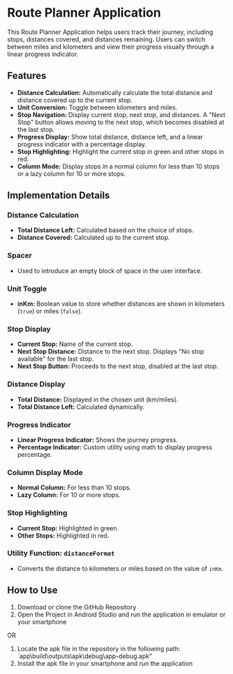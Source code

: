 # Route Planner Application

This Route Planner Application helps users track their journey, including stops, distances covered, and distances remaining. Users can switch between miles and kilometers and view their progress visually through a linear progress indicator.

## Features
- **Distance Calculation:** Automatically calculate the total distance and distance covered up to the current stop.
- **Unit Conversion:** Toggle between kilometers and miles.
- **Stop Navigation:** Display current stop, next stop, and distances. A "Next Stop" button allows moving to the next stop, which becomes disabled at the last stop.
- **Progress Display:** Show total distance, distance left, and a linear progress indicator with a percentage display.
- **Stop Highlighting:** Highlight the current stop in green and other stops in red.
- **Column Mode:** Display stops in a normal column for less than 10 stops or a lazy column for 10 or more stops.

## Implementation Details

### Distance Calculation

- **Total Distance Left:** Calculated based on the choice of stops.
- **Distance Covered:** Calculated up to the current stop.

### Spacer

- Used to introduce an empty block of space in the user interface.

### Unit Toggle

- **inKm:** Boolean value to store whether distances are shown in kilometers (`true`) or miles (`false`).

### Stop Display

- **Current Stop:** Name of the current stop.
- **Next Stop Distance:** Distance to the next stop. Displays "No stop available" for the last stop.
- **Next Stop Button:** Proceeds to the next stop, disabled at the last stop.

### Distance Display

- **Total Distance:** Displayed in the chosen unit (km/miles).
- **Total Distance Left:** Calculated dynamically.

### Progress Indicator

- **Linear Progress Indicator:** Shows the journey progress.
- **Percentage Indicator:** Custom utility using math to display progress percentage.

### Column Display Mode

- **Normal Column:** For less than 10 stops.
- **Lazy Column:** For 10 or more stops.

### Stop Highlighting

- **Current Stop:** Highlighted in green.
- **Other Stops:** Highlighted in red.

### Utility Function: `distanceFormat`

- Converts the distance to kilometers or miles based on the value of `inKm`.

## How to Use
1. Download or clone the GitHub Repository
2. Open the Project in Android Studio and run the application in emulator or your smartphone

OR
1. Locate the apk file in the repository in the following path: `app\build\outputs\apk\debug\app-debug.apk"
2. Install the apk file in your smartphone and run the application
